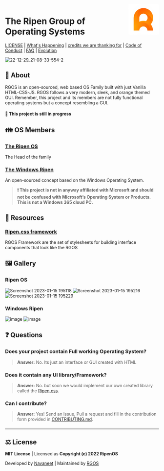 <img align="right" width="100" height="100" src="Assets/General/ripenOs.png">

# The Ripen Group of Operating Systems
 [LICENSE](LICENSE) | [What's Happening](Docs/Changelog.md) | [credits we are thanking for](Docs/Credits.md) | [Code of Conduct](CODE_OF_CONDUCT.md) | [FAQ](https://github.com/ripenos/ripenos.github.io/#Questions) | [Evolution](Docs/Evolution.md)
 
 ![22-12-29_21-08-33-554-2](https://user-images.githubusercontent.com/120778877/209983105-1a1e190a-a292-4caf-8c7a-3387c6a66e5e.jpg)

## 🪪 About
 RGOS is an open-sourced, web based OS Family built with just Vanilla HTML-CSS-JS. RGOS follows a very modern, sleek, and orange themed GUI. Remember, this project and its members are not fully functional operating systems but a concept resembling a GUI. 
 #### 🚧 This project is still in progress
 
## 👪 OS Members
### [The Ripen OS](https://ripenos.github.io/)
The Head of the family

### [The Windows Ripen](https://ripenos.github.io/WinRipen)
An open-sourced concept based on the Windows Operating System.
 > **❗ This project is not in anyway affiliated with Microsoft and should not be confused with Microsoft’s Operating System or Products. This is not a Windows 365 cloud PC.**

## 🎒 Resources
### [Ripen.css framework](https://ripenos.github.io/Docs/frameworks/frameworks.html)
RGOS Framework are the set of stylesheets for building interface components that look like the RGOS

## 🖼️ Gallery

### Ripen OS

![Screenshot 2023-01-15 195118](https://user-images.githubusercontent.com/120778877/212546380-dce461d6-f89e-4288-ad19-1c92b48aaabe.png)
![Screenshot 2023-01-15 195216](https://user-images.githubusercontent.com/120778877/212546384-29cb3f9c-07be-460a-814c-907d1ed8b074.jpg)
![Screenshot 2023-01-15 195229](https://user-images.githubusercontent.com/120778877/212546387-5482b7db-7fb9-48b4-b645-7c0963b8abd7.png)

### Windows Ripen

![image](https://user-images.githubusercontent.com/120778877/227715549-f398121f-1f23-400f-9ffd-da5573bea5b7.png)
![image](https://user-images.githubusercontent.com/120778877/227715613-314bc538-fdc2-43c4-957c-4ca7225de0ba.png)

## ❓ Questions

### Does your project contain Full working Operating System?
> **Answer:** No. Its just an interface or GUI created with HTML

### Does it contain any UI library/Framework?
> **Answer:** No. but soon we would implement our own created library called the [Ripen.css](https://ripenos.github.io/Docs/frameworks/frameworks.html).

### Can I contribute?
> **Answer:** Yes! Send an Issue, Pull a request and fill in the contribution form provided in [CONTRIBUTING.md](CONTRIBUTING.md).

### 
<hr>

## ⚖️ License
**MIT License** | Licensed as **Copyright (c) 2022 RipenOS**

Developed by [Navaneet](https://github.com/navaneet239) | Maintained by [RGOS](https://github.com/ripenos)
